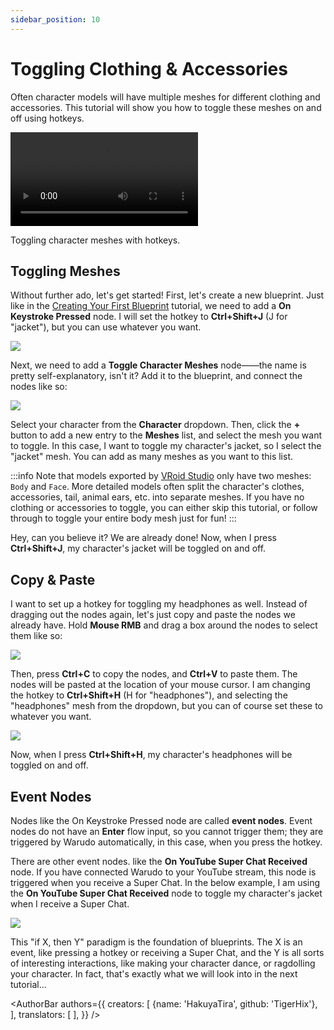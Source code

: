 ```yaml
---
sidebar_position: 10
---
```


# Toggling Clothing & Accessories

Often character models will have multiple meshes for different clothing and accessories. This tutorial will show you how to toggle these meshes on and off using hotkeys.

<div style={{width: '100%'}} className="video-box"><video controls loop src="/doc-img/toggle-meshes.mp4" /></div>
<p class="img-desc">Toggling character meshes with hotkeys.</p>

## Toggling Meshes

Without further ado, let's get started! First, let's create a new blueprint. Just like in the [Creating Your First Blueprint](../understanding-blueprints.md) tutorial, we need to add a **On Keystroke Pressed** node. I will set the hotkey to **Ctrl+Shift+J** (J for "jacket"), but you can use whatever you want.

![](/doc-img/en-blueprint-toggle-meshes-1.png)

Next, we need to add a **Toggle Character Meshes** node——the name is pretty self-explanatory, isn't it? Add it to the blueprint, and connect the nodes like so:

![](/doc-img/en-blueprint-toggle-meshes-2.png)

Select your character from the **Character** dropdown. Then, click the **+** button to add a new entry to the **Meshes** list, and select the mesh you want to toggle. In this case, I want to toggle my character's jacket, so I select the "jacket" mesh. You can add as many meshes as you want to this list.

:::info
Note that models exported by [VRoid Studio](https://vroid.com/en/studio) only have two meshes: `Body` and `Face`. More detailed models often split the character's clothes, accessories, tail, animal ears, etc. into separate meshes. If you have no clothing or accessories to toggle, you can either skip this tutorial, or follow through to toggle your entire body mesh just for fun!
:::

Hey, can you believe it? We are already done! Now, when I press **Ctrl+Shift+J**, my character's jacket will be toggled on and off.

## Copy & Paste

I want to set up a hotkey for toggling my headphones as well. Instead of dragging out the nodes again, let's just copy and paste the nodes we already have. Hold **Mouse RMB** and drag a box around the nodes to select them like so:

![](/doc-img/en-blueprint-toggle-meshes-3.png)

Then, press **Ctrl+C** to copy the nodes, and **Ctrl+V** to paste them. The nodes will be pasted at the location of your mouse cursor. I am changing the hotkey to **Ctrl+Shift+H** (H for "headphones"), and selecting the "headphones" mesh from the dropdown, but you can of course set these to whatever you want.

![](/doc-img/en-blueprint-toggle-meshes-4.png)

Now, when I press **Ctrl+Shift+H**, my character's headphones will be toggled on and off.

## Event Nodes

Nodes like the On Keystroke Pressed node are called **event nodes**. Event nodes do not have an **Enter** flow input, so you cannot trigger them; they are triggered by Warudo automatically, in this case, when you press the hotkey.

There are other event nodes. like the **On YouTube Super Chat Received** node. If you have connected Warudo to your YouTube stream, this node is triggered when you receive a Super Chat. In the below example, I am using the **On YouTube Super Chat Received** node to toggle my character's jacket when I receive a Super Chat.

![](/doc-img/en-blueprint-toggle-meshes-5.png)

This "if X, then Y" paradigm is the foundation of blueprints. The X is an event, like pressing a hotkey or receiving a Super Chat, and the Y is all sorts of interesting interactions, like making your character dance, or ragdolling your character. In fact, that's exactly what we will look into in the next tutorial...

<AuthorBar authors={{
  creators: [
    {name: 'HakuyaTira', github: 'TigerHix'},
  ],
  translators: [
  ],
}} />
